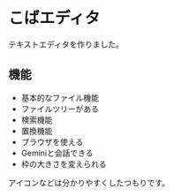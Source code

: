 # こばエディタ

テキストエディタを作りました。
## 機能
- 基本的なファイル機能
- ファイルツリーがある
- 検索機能
- 置換機能
- ブラウザを使える
- Geminiと会話できる
- 枠の大きさを変えられる

アイコンなどは分かりやすくしたつもりです。